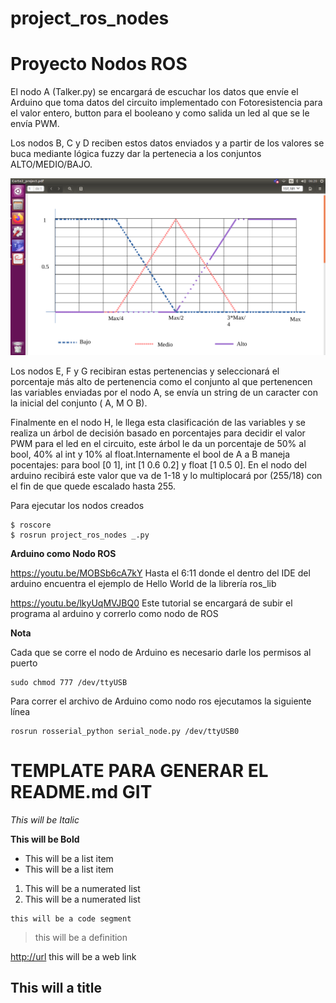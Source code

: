 # project_ros_nodes

Proyecto Nodos ROS
=============

El nodo A (Talker.py) se encargará de escuchar los datos que envíe el Arduino que toma datos del circuito implementado con Fotoresistencia para el valor entero, button para el booleano y como salida un led al que se le envía PWM.

Los nodos B, C y D reciben estos datos enviados y a partir de los valores se buca mediante lógica fuzzy dar la pertenecia a los conjuntos ALTO/MEDIO/BAJO.

![alt text](Pertenencia.png)

Los nodos E, F y G recibiran estas pertenencias y seleccionará el porcentaje más alto de pertenencia como el conjunto al que pertenencen las variables enviadas por el nodo A, se envía un string de un caracter con la inicial del conjunto ( A, M O B). 

Finalmente en el nodo H, le llega esta clasificación de las variables y se realiza un árbol de decisión basado en porcentajes para decidir el valor PWM para el led en el circuito, este árbol le da un porcentaje de 50% al bool, 40% al int y 10% al float.Internamente el bool de A a B maneja pocentajes: para bool [0 1], int [1 0.6 0.2] y float [1 0.5 0]. En el nodo del arduino recibirá este valor que va de 1-18 y lo multiplocará por (255/18) con el fin de que quede escalado hasta 255.

Para ejecutar los nodos creados

``` 
$ roscore
$ rosrun project_ros_nodes _.py
```

**Arduino como Nodo ROS**

<https://youtu.be/MOBSb6cA7kY> Hasta el 6:11 donde el dentro del IDE del arduino encuentra el ejemplo de Hello World de la librería ros_lib

<https://youtu.be/lkyUqMVJBQ0> Este tutorial se encargará de subir el programa al arduino y correrlo como nodo de ROS

**Nota**

Cada que se corre el nodo de Arduino es necesario darle los permisos al puerto 

``` 
sudo chmod 777 /dev/ttyUSB
```
Para correr el archivo de Arduino como nodo ros ejecutamos la siguiente línea

``` 
rosrun rosserial_python serial_node.py /dev/ttyUSB0
```

TEMPLATE PARA GENERAR EL README.md GIT
==============

*This will be Italic*

**This will be Bold**

- This will be a list item
- This will be a list item

1. This will be a numerated list 
2. This will be a numerated list 

``` 
this will be a code segment
```

> this will be a definition

<http://url> this will be a web link

<!--this will a comment-->

This will a title
--------------
